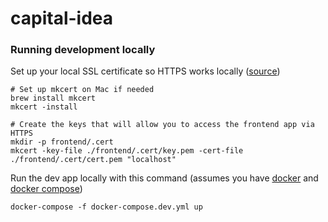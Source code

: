 # capital-idea

### Running development locally
Set up your local SSL certificate so HTTPS works locally ([source](https://www.freecodecamp.org/news/how-to-set-up-https-locally-with-create-react-app/))
```
# Set up mkcert on Mac if needed
brew install mkcert
mkcert -install

# Create the keys that will allow you to access the frontend app via HTTPS
mkdir -p frontend/.cert
mkcert -key-file ./frontend/.cert/key.pem -cert-file ./frontend/.cert/cert.pem "localhost"
```

Run the dev app locally with this command (assumes you have [docker](https://docs.docker.com/get-docker/) and [docker compose](https://docs.docker.com/compose/install/))
```
docker-compose -f docker-compose.dev.yml up
```
